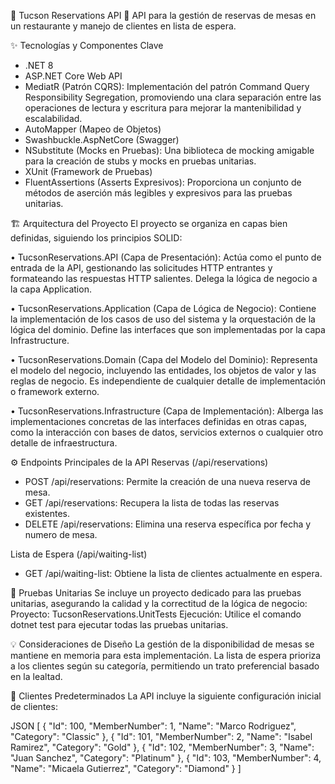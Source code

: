 🌟 Tucson Reservations API 🌟
API para la gestión de reservas de mesas en un restaurante y manejo de clientes en lista de espera.

✨ Tecnologías y Componentes Clave
- .NET 8
- ASP.NET Core Web API
- MediatR (Patrón CQRS): Implementación del patrón Command Query Responsibility Segregation, promoviendo una clara separación entre las operaciones de lectura y escritura para mejorar la mantenibilidad y escalabilidad.
- AutoMapper (Mapeo de Objetos)
- Swashbuckle.AspNetCore (Swagger)
- NSubstitute (Mocks en Pruebas): Una biblioteca de mocking amigable para la creación de stubs y mocks en pruebas unitarias.
- XUnit (Framework de Pruebas)
- FluentAssertions (Asserts Expresivos): Proporciona un conjunto de métodos de aserción más legibles y expresivos para las pruebas unitarias.

🏗️ Arquitectura del Proyecto
El proyecto se organiza en capas bien definidas, siguiendo los principios SOLID:

• TucsonReservations.API (Capa de Presentación): Actúa como el punto de entrada de la API, gestionando las solicitudes HTTP entrantes y formateando las respuestas HTTP salientes. Delega la lógica de negocio a la capa Application.

• TucsonReservations.Application (Capa de Lógica de Negocio): Contiene la implementación de los casos de uso del sistema y la orquestación de la lógica del dominio. Define las interfaces que son implementadas por la capa Infrastructure.

• TucsonReservations.Domain (Capa del Modelo del Dominio): Representa el modelo del negocio, incluyendo las entidades, los objetos de valor y las reglas de negocio. Es independiente de cualquier detalle de implementación o framework externo.

• TucsonReservations.Infrastructure (Capa de Implementación): Alberga las implementaciones concretas de las interfaces definidas en otras capas, como la interacción con bases de datos, servicios externos o cualquier otro detalle de infraestructura.

⚙️ Endpoints Principales de la API
Reservas (/api/reservations)
- POST /api/reservations: Permite la creación de una nueva reserva de mesa.
- GET /api/reservations: Recupera la lista de todas las reservas existentes.
- DELETE /api/reservations: Elimina una reserva específica por fecha y numero de mesa.
  
Lista de Espera (/api/waiting-list)
- GET /api/waiting-list: Obtiene la lista de clientes actualmente en espera.
  
🧪 Pruebas Unitarias
Se incluye un proyecto dedicado para las pruebas unitarias, asegurando la calidad y la correctitud de la lógica de negocio:
Proyecto: TucsonReservations.UnitTests
Ejecución: Utilice el comando dotnet test para ejecutar todas las pruebas unitarias.

💡 Consideraciones de Diseño
La gestión de la disponibilidad de mesas se mantiene en memoria para esta implementación.
La lista de espera prioriza a los clientes según su categoría, permitiendo un trato preferencial basado en la lealtad.
 
👤 Clientes Predeterminados
La API incluye la siguiente configuración inicial de clientes:

JSON
[
  { "Id": 100, "MemberNumber": 1, "Name": "Marco Rodriguez", "Category": "Classic" },
  { "Id": 101, "MemberNumber": 2, "Name": "Isabel Ramirez", "Category": "Gold" },
  { "Id": 102, "MemberNumber": 3, "Name": "Juan Sanchez", "Category": "Platinum" },
  { "Id": 103, "MemberNumber": 4, "Name": "Micaela Gutierrez", "Category": "Diamond" }
]


